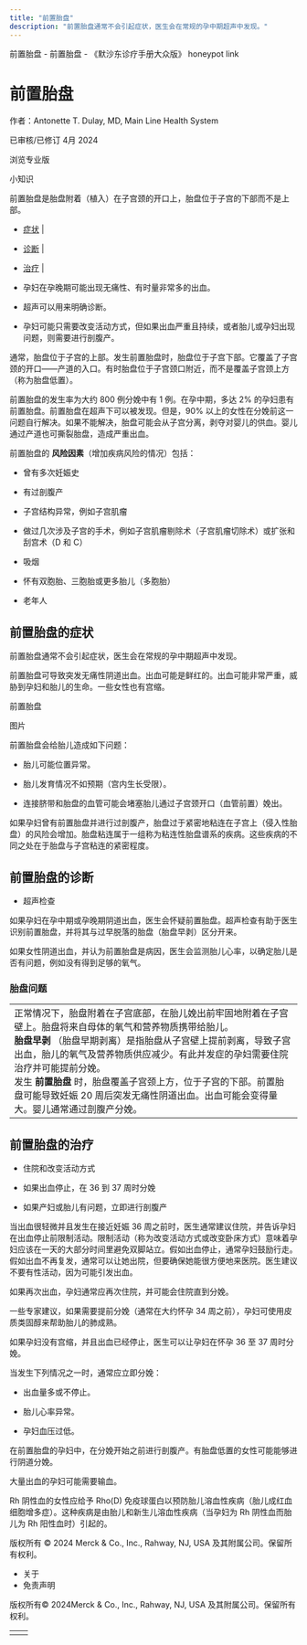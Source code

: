 ```yaml
---
title: "前置胎盘"
description: "前置胎盘通常不会引起症状，医生会在常规的孕中期超声中发现。"
---
```


﻿前置胎盘 \- 前置胎盘 \- 《默沙东诊疗手册大众版》 honeypot link

# 前置胎盘

作者：Antonette T. Dulay, MD, Main Line Health System

已审核/已修订 4月 2024

浏览专业版

小知识

前置胎盘是胎盘附着（植入）在子宫颈的开口上，胎盘位于子宫的下部而不是上部。

- [症状](#症状_v37918732_zh) \|
- [诊断](#诊断_v8949916_zh) \|
- [治疗](#治疗_v813221_zh) \|

- 孕妇在孕晚期可能出现无痛性、有时量非常多的出血。

- 超声可以用来明确诊断。

- 孕妇可能只需要改变活动方式，但如果出血严重且持续，或者胎儿或孕妇出现问题，则需要进行剖腹产。


通常，胎盘位于子宫的上部。发生前置胎盘时，胎盘位于子宫下部。它覆盖了子宫颈的开口——产道的入口。有时胎盘位于子宫颈口附近，而不是覆盖子宫颈上方（称为胎盘低置）。

前置胎盘的发生率为大约 800 例分娩中有 1 例。在孕中期，多达 2% 的孕妇患有前置胎盘。前置胎盘在超声下可以被发现。但是，90% 以上的女性在分娩前这一问题自行解决。如果不能解决，胎盘可能会从子宫分离，剥夺对婴儿的供血。婴儿通过产道也可撕裂胎盘，造成严重出血。

前置胎盘的 **风险因素**（增加疾病风险的情况）包括：

- 曾有多次妊娠史

- 有过剖腹产

- 子宫结构异常，例如子宫肌瘤

- 做过几次涉及子宫的手术，例如子宫肌瘤剔除术（子宫肌瘤切除术）或扩张和刮宫术（D 和 C）

- 吸烟

- 怀有双胞胎、三胞胎或更多胎儿（多胞胎）

- 老年人


## 前置胎盘的症状

前置胎盘通常不会引起症状，医生会在常规的孕中期超声中发现。

前置胎盘可导致突发无痛性阴道出血。出血可能是鲜红的。出血可能非常严重，威胁到孕妇和胎儿的生命。一些女性也有宫缩。

前置胎盘



图片

前置胎盘会给胎儿造成如下问题：

- 胎儿可能位置异常。

- 胎儿发育情况不如预期（宫内生长受限）。

- 连接脐带和胎盘的血管可能会堵塞胎儿通过子宫颈开口（血管前置）娩出。


如果孕妇曾有前置胎盘并进行过剖腹产，胎盘过于紧密地粘连在子宫上（侵入性胎盘）的风险会增加。胎盘粘连属于一组称为粘连性胎盘谱系的疾病。这些疾病的不同之处在于胎盘与子宫粘连的紧密程度。

## 前置胎盘的诊断

- 超声检查


如果孕妇在孕中期或孕晚期阴道出血，医生会怀疑前置胎盘。超声检查有助于医生识别前置胎盘，并将其与过早脱落的胎盘（胎盘早剥）区分开来。

如果女性阴道出血，并认为前置胎盘是病因，医生会监测胎儿心率，以确定胎儿是否有问题，例如没有得到足够的氧气。

### 胎盘问题

|     |
| --- |
| 正常情况下，胎盘附着在子宫底部，在胎儿娩出前牢固地附着在子宫壁上。胎盘将来自母体的氧气和营养物质携带给胎儿。<br>**胎盘早剥** ‭（胎盘早期剥离）是指胎盘从子宫壁上提前剥离，导致子宫出血，胎儿的氧气及营养物质供应减少。有此并发症的孕妇需要住院治疗并可能提前分娩。<br>发生 **前置胎盘** 时，胎盘覆盖子宫颈上方，位于子宫的下部。前置胎盘可能导致妊娠 20 周后突发无痛性阴道出血。出血可能会变得量大。婴儿通常通过剖腹产分娩。<br> |

## 前置胎盘的治疗

- 住院和改变活动方式

- 如果出血停止，在 36 到 37 周时分娩

- 如果产妇或胎儿有问题，立即进行剖腹产


当出血很轻微并且发生在接近妊娠 36 周之前时，医生通常建议住院，并告诉孕妇在出血停止前限制活动。限制活动（称为改变活动方式或改变卧床方式）意味着孕妇应该在一天的大部分时间里避免双脚站立。假如出血停止，通常孕妇鼓励行走。假如出血不再复发，通常可以让她出院，但要确保她能很方便地来医院。医生建议不要有性活动，因为可能引发出血。

如果再次出血，孕妇通常应再次住院，并可能会住院直到分娩。

一些专家建议，如果需要提前分娩（通常在大约怀孕 34 周之前），孕妇可使用皮质类固醇来帮助胎儿的肺成熟。

如果孕妇没有宫缩，并且出血已经停止，医生可以让孕妇在怀孕 36 至 37 周时分娩。

当发生下列情况之一时，通常应立即分娩：

- 出血量多或不停止。

- 胎儿心率异常。

- 孕妇血压过低。


在前置胎盘的孕妇中，在分娩开始之前进行剖腹产。有胎盘低置的女性可能能够进行阴道分娩。

大量出血的孕妇可能需要输血。

Rh 阴性血的女性应给予 Rho(D) 免疫球蛋白以预防胎儿溶血性疾病（胎儿成红血细胞增多症）。这种疾病是由胎儿和新生儿溶血性疾病（当孕妇为 Rh 阴性血而胎儿为 Rh 阳性血时）引起的。



版权所有 © 2024
Merck & Co., Inc., Rahway, NJ, USA 及其附属公司。保留所有权利。

- 关于
- 免责声明

版权所有© 2024Merck & Co., Inc., Rahway, NJ, USA 及其附属公司。保留所有权利。

|     |     |
| --- | --- |
|  |  |